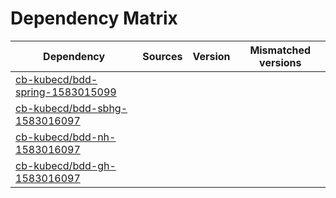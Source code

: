 # Dependency Matrix

Dependency | Sources | Version | Mismatched versions
---------- | ------- | ------- | -------------------
[cb-kubecd/bdd-spring-1583015099](https://github.com/cb-kubecd/bdd-spring-1583015099.git) |  | []() | 
[cb-kubecd/bdd-sbhg-1583016097](https://github.com/cb-kubecd/bdd-sbhg-1583016097.git) |  | []() | 
[cb-kubecd/bdd-nh-1583016097](https://github.com/cb-kubecd/bdd-nh-1583016097.git) |  | []() | 
[cb-kubecd/bdd-gh-1583016097](https://github.com/cb-kubecd/bdd-gh-1583016097.git) |  | []() | 
